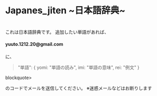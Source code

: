 <h1>Japanes_jiten ~日本語辞典~<h1></h1>

これは日本語辞典です。
追加したい単語があれば、
<h4>yuuto.1212.20@gmail.com<h4></h4>
に、
<blockquote>
  <p>"単語": { yomi: "単語の読み", imi: "単語の意味", rei: "例文" }</p>
</blockquote>blockquote>
  
のコードでメールを送信してください。
※迷惑メールなどはお断りします
